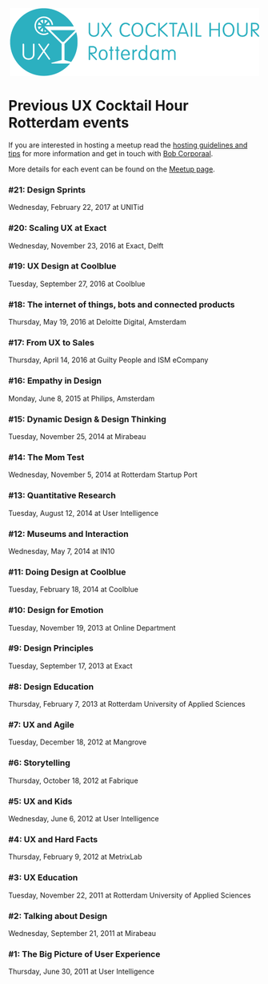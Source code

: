 <p align="center"><img src="/identity/ux_cocktail_hour_logo_text_v02.png" width=499 height=136 alt="UX Cocktail Hour Rotterdam logo"></p>

# Previous UX Cocktail Hour Rotterdam events
If you are interested in hosting a meetup read the [hosting guidelines and tips](/hosting-guidelines.md) for more information and get in touch with [Bob Corporaal](mailto:bob@reefscape.net).

More details for each event can be found on the [Meetup page](https://www.meetup.com/Rotterdam-UX-Cocktail-Hours/).

### #21: Design Sprints
Wednesday, February 22, 2017 at UNITid

### #20: Scaling UX at Exact
Wednesday, November 23, 2016 at Exact, Delft

### #19: UX Design at Coolblue
Tuesday, September 27, 2016 at Coolblue

### #18: The internet of things, bots and connected products
Thursday, May 19, 2016 at Deloitte Digital, Amsterdam

### #17: From UX to Sales
Thursday, April 14, 2016 at Guilty People and ISM eCompany

### #16: Empathy in Design
Monday, June 8, 2015 at Philips, Amsterdam

### #15: Dynamic Design & Design Thinking
Tuesday, November 25, 2014 at Mirabeau

### #14: The Mom Test
Wednesday, November 5, 2014 at Rotterdam Startup Port

### #13: Quantitative Research
Tuesday, August 12, 2014 at User Intelligence

### #12: Museums and Interaction
Wednesday, May 7, 2014 at IN10

### #11: Doing Design at Coolblue
Tuesday, February 18, 2014 at Coolblue

### #10: Design for Emotion
Tuesday, November 19, 2013 at Online Department

### #9: Design Principles
Tuesday, September 17, 2013 at Exact

### #8: Design Education
Thursday, February 7, 2013 at Rotterdam University of Applied Sciences

### #7: UX and Agile
Tuesday, December 18, 2012 at Mangrove

### #6: Storytelling
Thursday, October 18, 2012 at Fabrique

### #5: UX and Kids
Wednesday, June 6, 2012 at User Intelligence

### #4: UX and Hard Facts
Thursday, February 9, 2012 at MetrixLab

### #3: UX Education
Tuesday, November 22, 2011 at Rotterdam University of Applied Sciences

### #2: Talking about Design
Wednesday, September 21, 2011 at Mirabeau

### #1: The Big Picture of User Experience
Thursday, June 30, 2011 at User Intelligence
